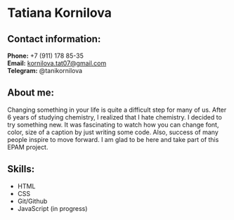 # Tatiana Kornilova

## Contact information:

**Phone:** +7 (911) 178 85-35\
**Email:** kornilova.tat07@gmail.com\
**Telegram:** @tanikornilova

## About me:

Changing something in your life is quite a difficult step for many of us. After 6 years of studying chemistry, I realized that I hate chemistry. I decided to try something new. It was fascinating to watch how you can change font, color, size of a caption by just writing some code. Also, success of many people inspire to move forward. I am glad to be here and take part of this EPAM project.

## Skills:

* HTML
* CSS
* Git/Github
* JavaScript (in progress)